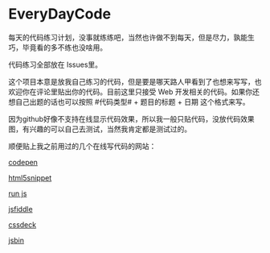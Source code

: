 EveryDayCode
============


每天的代码练习计划，没事就练练吧，当然也许做不到每天，但是尽力，孰能生巧，毕竟看的多不练也没啥用。

代码练习全部放在 Issues里。

这个项目本意是放我自己练习的代码，但是要是哪天路人甲看到了也想来写写，也欢迎你在评论里贴出你的代码。目前这里只接受 Web 开发相关的代码。如果你还想自己出题的话也可以按照 #代码类型# + 题目的标题 + 日期 这个格式来写。

因为github好像不支持在线显示代码效果，所以我一般只贴代码，没放代码效果图，有兴趣的可以自己去测试，当然我肯定都是测试过的。

顺便贴上我之前用过的几个在线写代码的网站： 

[codepen](http://codepen.io/gothic/) 

[html5snippet](http://html5snippet.net/people/1434) 

[run js](http://runjs.cn/square) 

[jsfiddle](http://jsfiddle.net/user/dashboard/)  

[cssdeck](http://cssdeck.com/user/dyygtfx)  

[jsbin](http://jsbin.com/edit/1/edit)




